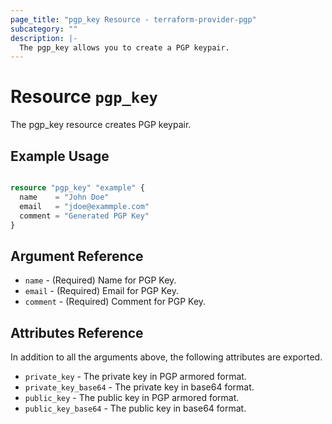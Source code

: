 ```yaml
---
page_title: "pgp_key Resource - terraform-provider-pgp"
subcategory: ""
description: |-
  The pgp_key allows you to create a PGP keypair.
---
```


# Resource `pgp_key`

The pgp_key resource creates PGP keypair.

## Example Usage

```terraform

resource "pgp_key" "example" {
  name    = "John Doe"
  email   = "jdoe@exammple.com"
  comment = "Generated PGP Key"
}
```

## Argument Reference

- `name` - (Required) Name for PGP Key.
- `email` - (Required) Email for PGP Key.
- `comment` - (Required) Comment for PGP Key.

## Attributes Reference

In addition to all the arguments above, the following attributes are exported.

- `private_key` - The private key in PGP armored format.
- `private_key_base64` - The private key in base64 format.
- `public_key` - The public key in PGP armored format.
- `public_key_base64` - The public key in base64 format.

